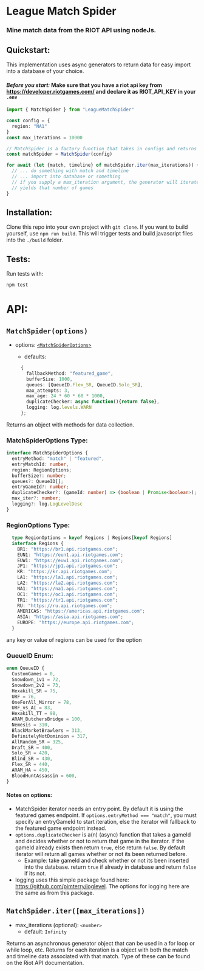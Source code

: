 # League Match Spider

### Mine match data from the RIOT API using nodeJs.

## Quickstart:
This implementation uses async generators to return data for easy import into a database of your choice.

#### *Before you start:* Make sure that you have a riot api key from https://developer.riotgames.com/ and declare it as RIOT_API_KEY in your `.env`

```Typescript
import { MatchSpider } from "LeagueMatchSpider"

const config = {
  region: "NA1"
}
const max_iterations = 10000

// MatchSpider is a factory function that takes in configs and returns an object with the .iter() method.
const matchSpider = MatchSpider(config)

for await (let {match, timeline} of matchSpider.iter(max_iterations)) {
  // ... do something with match and timeline
  // ... import into database or something
  // if you supply a max_iteration argument, the generator will iterate until it 
  // yields that number of games 
}
```

## Installation:
Clone this repo into your own project with ```git clone```.
If you want to build yourself, use ```npm run build```. This will trigger tests and build javascript files into the ```./build``` folder.

## Tests:
Run tests with: 
```Bash
npm test
```

# API:
## `MatchSpider(options)`

- options: [`<MatchSpiderOptions>`](#MatchSpiderOptions)
  - defaults:

  ``` Typescript
    {
      fallbackMethod: "featured_game",
      bufferSize: 1000,
      queues: [QueueID.Flex_SR, QueueID.Solo_SR],
      max_attempts: 3,
      max_age: 24 * 60 * 60 * 1000,
      duplicateChecker: async function(){return false},
      logging: log.levels.WARN
    };
  ```
Returns an object with methods for data collection.

### MatchSpiderOptions Type:
```Typescript
interface MatchSpiderOptions {
  entryMethod: "match" | "featured",
  entryMatchId: number,
  region: RegionOptions;
  bufferSize?: number;
  queues?: QueueID[];
  entryGameId?: number;
  duplicateChecker?: (gameId: number) => (boolean | Promise<boolean>);
  max_iter?: number;
  logging?: log.LogLevelDesc
}
```

### RegionOptions Type:
```typescript
  type RegionOptions = keyof Regions | Regions[keyof Regions]
  interface Regions {
    BR1: "https://br1.api.riotgames.com";
    EUN1: "https://eun1.api.riotgames.com";
    EUW1: "https://euw1.api.riotgames.com";
    JP1: "https://jp1.api.riotgames.com";
    KR: "https://kr.api.riotgames.com";
    LA1: "https://la1.api.riotgames.com";
    LA2: "https://la2.api.riotgames.com";
    NA1: "https://na1.api.riotgames.com";
    OC1: "https://oc1.api.riotgames.com";
    TR1: "https://tr1.api.riotgames.com";
    RU: "https://ru.api.riotgames.com";
    AMERICAS: "https://americas.api.riotgames.com";
    ASIA: "https://asia.api.riotgames.com";
    EUROPE: "https://europe.api.riotgames.com";
  }
```
any key or value of regions can be used for the option

### QueueID Enum:
```typescript
enum QueueID {
  CustomGames = 0,
  Snowdown_1v1 = 72,
  Snowdown_2v2 = 73,
  Hexakill_SR = 75,
  URF = 76,
  OneForAll_Mirror = 78,
  URF_vs_AI = 83,
  Hexakill_TT = 98,
  ARAM_ButchersBridge = 100,
  Nemesis = 310,
  BlackMarketBrawlers = 313,
  DefinitelyNotDominion = 317,
  AllRandom_SR = 325,
  Draft_SR = 400,
  Solo_SR = 420,
  Blind_SR = 430,
  Flex_SR = 440,
  ARAM_HA = 450,
  BloodHuntAssassin = 600,
}
```

#### Notes on options:
  - MatchSpider iterator needs an entry point. By default it is using the featured games endpoint. If `options.entryMethod === "match"`, you must specify an entryGameId to start iteration, else the iterator will fallback to the featured game endpoint instead.
  - `options.duplicateChecker` is a(n) (async) function that takes a gameId and decides whether or not to return that game in the iterator. If the gameId already exists then return `true`, else return `false`. By default iterator will return all games whether or not its been returned before. 
    - Example: take gameId and check whether or not its been inserted into the database. return `true` if already in database and return `false` if its not. 
  - logging uses this simple package found here: https://github.com/pimterry/loglevel. The options for logging here are the same as from this package.

## `MatchSpider.iter([max_iterations])`
  - max_iterations (optional): `<number>`
    - default: `Infinity`
  
Returns an asynchronous generator object that can be used in a for loop or while loop, etc. Returns for each iteration is a object with both the match and timeline data associated with that match. Type of these can be found on the Riot API documentation.